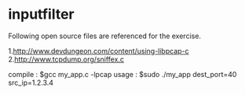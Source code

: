 # inputfilter

Following open source files are referenced for the exercise.

1.http://www.devdungeon.com/content/using-libpcap-c
2.http://www.tcpdump.org/sniffex.c

compile : $gcc my_app.c -lpcap
usage : $sudo ./my_app dest_port=40 src_ip=1.2.3.4

